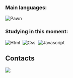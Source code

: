 ### Main languages:
![Pawn](https://img.shields.io/badge/-Pawn-0D1117?style=flat-square&logo=c%2B%2B&logoColor=FF0000)&nbsp;

### Studying in this moment:
![Html](https://img.shields.io/badge/-HTML5-0D1117?style=flat-square&logo=HTML5&logoColor=FF0000)&nbsp;
![Css](https://img.shields.io/badge/-CSS3-0D1117?style=flat-square&logo=CSS3&logoColor=FF0000)&nbsp;
![Javascript](https://img.shields.io/badge/-JavaScript-0D1117?style=flat-square&logo=Javascript&logoColor=FF0000)&nbsp;

## Contacts
<div>
  <a href="https://discord.com/users/967560670302306374" target="_blank"><img loading="lazy" src="https://img.shields.io/badge/Discord-FF0000?style=for-the-badge&logo=discord&logoColor=FF0000&label=JHGZIN"</a>
</div>
